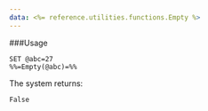 ```yaml
---
data: <%= reference.utilities.functions.Empty %>
---
```

###Usage
```
SET @abc=27
%%=Empty(@abc)=%%
```

The system returns:
```
False
```